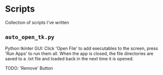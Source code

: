 # Scripts
Collection of scripts I've written

## `auto_open_tk.py`
Python tkinter GUI: Click 'Open File' to add executables to the screen, press 'Run Apps' to run them all. When the app is closed, the file directories are saved to a .txt file and loaded back in the next time it is opened.

TODO: 'Remove' Button
